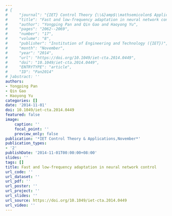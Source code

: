 ```yaml
---
# {
#     "journal": "{IET} Control Theory {\\&}amp$\\mathsemicolon$ Applications",
#     "title": "Fast and low-frequency adaptation in neural network control",
#     "author": "Yongping Pan and Qin Gao and Haoyong Yu",
#     "pages": "2062--2069",
#     "number": "17",
#     "volume": "8",
#     "publisher": "Institution of Engineering and Technology ({IET})",
#     "month": "November",
#     "year": "2014",
#     "url": "https://doi.org/10.1049/iet-cta.2014.0449",
#     "doi": "10.1049/iet-cta.2014.0449",
#     "ENTRYTYPE": "article",
#     "ID": "Pan2014"
# }abstract: ''
authors:
- Yongping Pan
- Qin Gao
- Haoyong Yu
categories: []
date: '2014-11-01'
doi: 10.1049/iet-cta.2014.0449
featured: false
image:
    caption: ''
    focal_point: ''
    preview_only: false
publication: '*IET Control Theory & Applications,November*'
publication_types:
- '2'
publishDate: '2014-11-01T00:00:00+08:00'
slides: ''
tags: []
title: Fast and low-frequency adaptation in neural network control
url_code: ''
url_dataset: ''
url_pdf: ''
url_poster: ''
url_project: ''
url_slides: ''
url_source: https://doi.org/10.1049/iet-cta.2014.0449
url_video: ''
---
```

